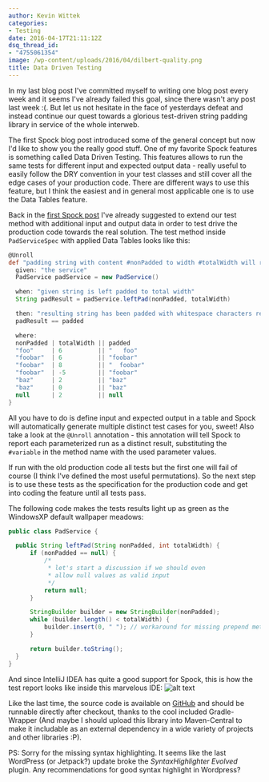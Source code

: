 ```yaml
---
author: Kevin Wittek
categories:
- Testing
date: 2016-04-17T21:11:12Z
dsq_thread_id:
- "4755061354"
image: /wp-content/uploads/2016/04/dilbert-quality.png
title: Data Driven Testing
---
```


In my last blog post I've committed myself to writing one blog post every week and it seems I've already failed this goal, since there wasn't any post last week :(. But let us not hesitate in the face of yesterdays defeat and instead continue our quest towards a glorious test-driven string padding library in service of the whole interweb.

The first Spock blog post introduced some of the general concept but now I'd like to show you the really good stuff. One of my favorite Spock features is something called Data Driven Testing. This features allows to run the same tests for different input and expected output data - really useful to easily follow the DRY convention in your test classes and still cover all the edge cases of your production code. There are different ways to use this feature, but I think the easiest and in general most applicable one is to use the Data Tables feature.

Back in the [first Spock post](http://groovy-coder.com/?p=30) I've already suggested to extend our test method with additional input and output data in order to test drive the production code towards the real solution. The test method inside `PadServiceSpec` with applied Data Tables looks like this:


~~~groovy
@Unroll
def "padding string with content #nonPadded to width #totalWidth will result in '#padded' with width #padded.length()"() {
  given: "the service"
  PadService padService = new PadService()

  when: "given string is left padded to total width"
  String padResult = padService.leftPad(nonPadded, totalWidth)

  then: "resulting string has been padded with whitespace characters reach expected width"
  padResult == padded

  where:
  nonPadded | totalWidth || padded
  "foo"     | 6          || "   foo"
  "foobar"  | 6          || "foobar"
  "foobar"  | 8          || "  foobar"
  "foobar"  | -5         || "foobar"
  "baz"     | 2          || "baz"
  "baz"     | 0          || "baz"
  null      | 2          || null
}
~~~
All you have to do is define input and expected output in a table and Spock will automatically generate multiple distinct test cases for you, sweet! Also take a look at the `@Unroll` annotation - this annotation will tell Spock to report each parameterized run as a distinct result, substituting the `#variable` in the method name with the used parameter values.

If run with the old production code all tests but the first one will fail of course (I think I've defined the most useful permutations). So the next step is to use these tests as the specification for the production code and get into coding the feature until all tests pass.

The following code makes the tests results light up as green as the WindowsXP default wallpaper meadows:
```java
public class PadService {

  public String leftPad(String nonPadded, int totalWidth) {
      if (nonPadded == null) {
          /*
           * let's start a discussion if we should even
           * allow null values as valid input
           */
          return null;
      }

      StringBuilder builder = new StringBuilder(nonPadded);
      while (builder.length() < totalWidth) {
          builder.insert(0, " "); // workaround for missing prepend method
      }

      return builder.toString();
  }
}
```

And since IntelliJ IDEA has quite a good support for Spock, this is how the test report looks like inside this marvelous IDE:
![alt text](http://groovy-coder.com/wp-content/uploads/2016/04/2016-04-17-Test-Results.png "please overlook the last test message...")

Like the last time, the source code is available on [GitHub](https://github.com/kiview/java-testing-with-spock) and should be runnable directly after checkout, thanks to the cool included Gradle-Wrapper (And maybe I should upload this library into Maven-Central to make it includable as an external dependency in a wide variety of projects and other libraries :P).

PS:
Sorry for the missing syntax highlighting. It seems like the last WordPress (or Jetpack?) update broke the *SyntaxHighlighter Evolved* plugin. Any recommendations for good syntax highlight in Wordpress?